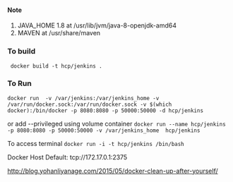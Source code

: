 
####   Note

1. JAVA_HOME  1.8 at  /usr/lib/jvm/java-8-openjdk-amd64
2. MAVEN at  /usr/share/maven

### To build
`` 
 docker build -t hcp/jenkins .
``
### To Run
``
docker run  -v /var/jenkins:/var/jenkins_home -v /var/run/docker.sock:/var/run/docker.sock -v $(which docker):/bin/docker -p 8080:8080 -p 50000:50000 -d hcp/jenkins
``

or add --privileged
using volume container
``
docker run --name hcp/jenkins -p 8080:8080 -p 50000:50000 -v /var/jenkins_home  hcp/jenkins
``

To access terminal
``
docker run -i -t hcp/jenkins /bin/bash  
``

Docker Host Default: tcp://172.17.0.1:2375

http://blog.yohanliyanage.com/2015/05/docker-clean-up-after-yourself/